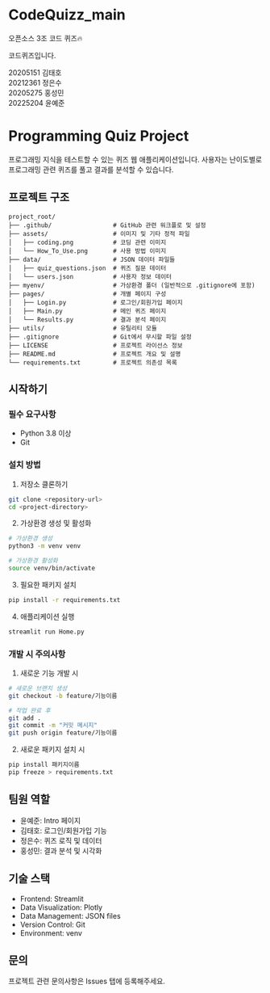 # CodeQuizz_main


오픈소스 3조 코드 퀴즈🔥

코드퀴즈입니다.

20205151 김태호<br>
20212361 정은수<br>
20205275 홍성민<br>
20225204 윤예준<br>

# Programming Quiz Project

프로그래밍 지식을 테스트할 수 있는 퀴즈 웹 애플리케이션입니다. 사용자는 난이도별로 프로그래밍 관련 퀴즈를 풀고 결과를 분석할 수 있습니다.

## 프로젝트 구조

```
project_root/
├── .github/                 # GitHub 관련 워크플로 및 설정
├── assets/                  # 이미지 및 기타 정적 파일
│   ├── coding.png           # 코딩 관련 이미지
│   └── How_To_Use.png       # 사용 방법 이미지
├── data/                    # JSON 데이터 파일들
│   ├── quiz_questions.json  # 퀴즈 질문 데이터
│   └── users.json           # 사용자 정보 데이터
├── myenv/                   # 가상환경 폴더 (일반적으로 .gitignore에 포함)
├── pages/                   # 개별 페이지 구성
│   ├── Login.py             # 로그인/회원가입 페이지
│   ├── Main.py              # 메인 퀴즈 페이지
│   └── Results.py           # 결과 분석 페이지
├── utils/                   # 유틸리티 모듈
├── .gitignore               # Git에서 무시할 파일 설정
├── LICENSE                  # 프로젝트 라이선스 정보
├── README.md                # 프로젝트 개요 및 설명
└── requirements.txt         # 프로젝트 의존성 목록
```


## 시작하기

### 필수 요구사항

- Python 3.8 이상
- Git

### 설치 방법

1. 저장소 클론하기

```bash
git clone <repository-url>
cd <project-directory>
```

2. 가상환경 생성 및 활성화

```bash
# 가상환경 생성
python3 -m venv venv

# 가상환경 활성화
source venv/bin/activate
```

3. 필요한 패키지 설치

```bash
pip install -r requirements.txt
```

4. 애플리케이션 실행

```bash
streamlit run Home.py
```

### 개발 시 주의사항

1. 새로운 기능 개발 시

```bash
# 새로운 브랜치 생성
git checkout -b feature/기능이름

# 작업 완료 후
git add .
git commit -m "커밋 메시지"
git push origin feature/기능이름
```

2. 새로운 패키지 설치 시

```bash
pip install 패키지이름
pip freeze > requirements.txt
```

## 팀원 역할

- 윤예준: Intro 페이지
- 김태호: 로그인/회원가입 기능
- 정은수: 퀴즈 로직 및 데이터
- 홍성민: 결과 분석 및 시각화

## 기술 스택

- Frontend: Streamlit
- Data Visualization: Plotly
- Data Management: JSON files
- Version Control: Git
- Environment: venv

## 문의

프로젝트 관련 문의사항은 Issues 탭에 등록해주세요.

